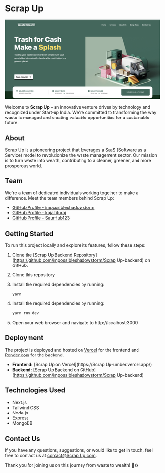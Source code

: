 # Scrap Up

![Scrap Up](landing.png)

Welcome to **Scrap Up** – an innovative venture driven by technology and recognized under Start-up India. We're committed to transforming the way waste is managed and creating valuable opportunities for a sustainable future.

## About

Scrap Up is a pioneering project that leverages a SaaS (Software as a Service) model to revolutionize the waste management sector. Our mission is to turn waste into wealth, contributing to a cleaner, greener, and more prosperous world.

## Team

We're a team of dedicated individuals working together to make a difference. Meet the team members behind Scrap Up:

- [GitHub Profile - impossibleshadowstorm](https://github.com/impossibleshadowstorm)
- [GitHub Profile - kajalrituraj](https://github.com/kajalrituraj)
- [GitHub Profile - SaurHub123](https://github.com/SaurHub123)

## Getting Started

To run this project locally and explore its features, follow these steps:

1. Clone the [Scrap Up Backend Repository](https://github.com/impossibleshadowstorm/Scrap Up-backend) on GitHub.
2. Clone this repository.
3. Install the required dependencies by running:

   ```bash
   yarn
   ```
4. Install the required dependencies by running:

    ```bash
    yarn run dev
    ```
5. Open your web browser and navigate to http://localhost:3000.

## Deployment

The project is deployed and hosted on [Vercel](https://vercel.com) for the frontend and [Render.com](https://render.com) for the backend.

- **Frontend:** [Scrap Up on Vercel](https://Scrap Up-umber.vercel.app/)
- **Backend:** [Scrap Up Backend on GitHub](https://github.com/impossibleshadowstorm/Scrap Up-backend)

## Technologies Used

- Next.js
- Tailwind CSS
- Node.js
- Express
- MongoDB

## Contact Us

If you have any questions, suggestions, or would like to get in touch, feel free to contact us at [contact@Scrap Up.com](mailto:sumitsaurav1119@gmail.com).

Thank you for joining us on this journey from waste to wealth! 🌱♻️
